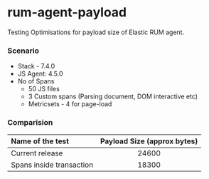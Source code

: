 # rum-agent-payload

Testing Optimisations for payload size of Elastic RUM agent.

### Scenario

- Stack - 7.4.0
- JS Agent: 4.5.0
- No of Spans
  - 50 JS files
  - 3 Custom spans (Parsing document, DOM interactive etc)
  - Metricsets - 4 for page-load

### Comparision

| Name of the test         | Payload Size (approx bytes) |
| :----------------------- | :-------------------------: |
| Current release          |            24600            |
| Spans inside transaction |            18300            |
